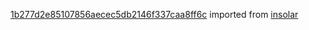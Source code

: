 [1b277d2e85107856aecec5db2146f337caa8ff6c](https://github.com/insolar/insolar/commit/1b277d2e85107856aecec5db2146f337caa8ff6c) imported from [insolar](https://github.com/insolar/insolar)

